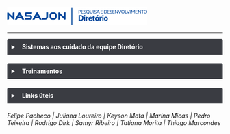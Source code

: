 ![](img/logo_diretorio.png "Logo da equipe Diretório")

---

<details style="margin-bottom:20px;color: white;">
<link rel="stylesheet" href="https://cdnjs.cloudflare.com/ajax/libs/font-awesome/5.15.3/css/all.min.css" integrity="sha512-iBBXm8fW90+nuLcSKlbmrPcLa0OT92xO1BIsZ+ywDWZCvqsWgccV3gFoRBv0z+8dLJgyAHIhR35VZc2oM/gI1w==" crossorigin="anonymous" referrerpolicy="no-referrer" />
<summary style="
    background-color: #3A3C42;
    padding: 10px;
    font-weight: bold;
    border-radius: 4px 4px 0 0;
    cursor:pointer;"
    title="Clique aqui para visualizar conteúdos dos sistemas aos cuidado da equipe Diretório"><i class="fas fa-window-maximize" style="color: #959da5;margin-right:10px;"></i>
    Sistemas aos cuidado da equipe Diretório 
</summary>
<div style="
    border: 2px solid #3A3C42;
    border-radius: 0 0 4px 4px;
    padding: 15px;">
    <div style="background-color: #FFF;
    border-radius: 4px;padding: 15px;margin-bottom:20px;"><a href="sistema/admin/" style="color:#FFF;"><img src="https://s3.sa-east-1.amazonaws.com/imagens.nasajon/logos/sistemas-web/versao-padrao/icone-mais-nome/nova-marca/logo-padrao_admin_icone-nome.svg"></a></div>
    <div style="background-color: #FFF;color:black;
    border-radius: 4px;padding: 15px;margin-bottom:20px;"><a href="sistema/adminSQL/" style="color:#FFF;"><img src="https://s3.sa-east-1.amazonaws.com/imagens.nasajon/logos/sistemas-web/versao-padrao/icone-mais-nome/nova-marca/logo-padrao_admin_icone-nome.svg"></a><br>(versão SQL)</div>
    <div style="background-color: #FFF;
    border-radius: 4px;padding: 15px;margin-bottom:20px;"><a href="sistema/avaliacao/" style="color:#FFF;"><img src="https://s3.sa-east-1.amazonaws.com/imagens.nasajon/logos/sistemas-web/versao-padrao/icone-mais-nome/nova-marca/logo-padrao_avaliacao-de-desempenho_icone-nome.svg"></a></div>
    <div style="background-color: #FFF;
    border-radius: 4px;padding: 15px;margin-bottom:20px;"><a href="sistema/conta/" style="color:#FFF;"><img src="https://s3.sa-east-1.amazonaws.com/imagens.nasajon/logos/sistemas-web/versao-padrao/icone-mais-nome/nova-marca/logo-padrao_conta-nasajon_icone-nome.svg"></a></div>
    <div style="background-color: #FFF;
    border-radius: 4px;padding: 15px;margin-bottom:20px;"><a href="sistema/diretorio/" style="color:#FFF;"><img src="https://s3.sa-east-1.amazonaws.com/imagens.nasajon/logos/sistemas-web/versao-padrao/icone-mais-nome/nova-marca/logo-padrao_diretorio_icone-nome.svg"></a></div>
    <div style="background-color: #FFF;
    border-radius: 4px;padding: 15px;margin-bottom:20px;"><a href="sistema/painel/" style="color:#FFF;"><img src="https://s3.sa-east-1.amazonaws.com/imagens.nasajon/logos/sistemas-web/versao-padrao/icone-mais-nome/nova-marca/logo-padrao_painel-do-cliente_icone-nome.svg"></a></div>
    <div style="background-color: #FFF;
    border-radius: 4px;padding: 15px;margin-bottom:20px;"><a href="sistema/portal/" style="color:#FFF;"><img src="https://s3.sa-east-1.amazonaws.com/imagens.nasajon/logos/sistemas-web/versao-padrao/icone-mais-nome/nova-marca/logo-padrao_portal-do-funcionario_icone-nome.svg"></a></div>
</div>
</details>

<details style="margin-bottom:20px;color: white;">
<link rel="stylesheet" href="https://cdnjs.cloudflare.com/ajax/libs/font-awesome/5.15.3/css/all.min.css" integrity="sha512-iBBXm8fW90+nuLcSKlbmrPcLa0OT92xO1BIsZ+ywDWZCvqsWgccV3gFoRBv0z+8dLJgyAHIhR35VZc2oM/gI1w==" crossorigin="anonymous" referrerpolicy="no-referrer" />
<summary style="
    background-color: #3A3C42;
    padding: 10px;
    font-weight: bold;
    border-radius: 4px 4px 0 0;
    cursor:pointer;"
    title="Clique aqui para visualizar conteúdos dos sistemas aos cuidado da equipe Diretorio"><i class="fas fa-book-open" style="color: #959da5;margin-right:10px;"></i>
    Treinamentos
</summary>
<div style="
    border: 2px solid #3A3C42;
    border-radius: 0 0 4px 4px;
    padding: 15px;">
    <div style="background-color: #000;
    border-radius: 4px;padding: 15px;margin-bottom:20px;">Git e GitHub</div>
    <div style="background-color: #000;
    border-radius: 4px;padding: 15px;margin-bottom:20px;"><a href="treinamento/PR/" style="color:#FFF;">Pull Request - PR</a></div>
    <div style="background-color: #000;
    border-radius: 4px;padding: 15px;margin-bottom:20px;">MOPE</div>
    <div style="background-color: #000;
    border-radius: 4px;padding: 15px;margin-bottom:20px;">OpenProject</div>
    <div style="background-color: #000;
    border-radius: 4px;padding: 15px;margin-bottom:20px;">MDA</div>
</div>
</details>

<details style="margin-bottom:20px;color: white;">
<link rel="stylesheet" href="https://cdnjs.cloudflare.com/ajax/libs/font-awesome/5.15.3/css/all.min.css" integrity="sha512-iBBXm8fW90+nuLcSKlbmrPcLa0OT92xO1BIsZ+ywDWZCvqsWgccV3gFoRBv0z+8dLJgyAHIhR35VZc2oM/gI1w==" crossorigin="anonymous" referrerpolicy="no-referrer" />
<summary style="
    background-color: #3A3C42;
    padding: 10px;
    font-weight: bold;
    border-radius: 4px 4px 0 0;
    cursor:pointer;"
    title="Clique aqui para visualizar conteúdos dos sistemas aos cuidado da equipe Diretorio"><i class="fas fa-link" style="color: #959da5;margin-right:10px;"></i>
    Links úteis
</summary>
<div style="
    border: 2px solid #3A3C42;
    border-radius: 0 0 4px 4px;
    padding: 15px;">
    <div style="background-color: #000;
    border-radius: 4px;padding: 15px;margin-bottom:20px;"><a href="https://docs.google.com/presentation/d/1brNI1W3F-1OJdPEfQLyd_UHnBnELA1qsIwlQUhppJYg/edit?usp=sharing" target="_blank" style="color:#FFF;">OKRs 2022</a></div>
</div>
</details>

###### Felipe Pacheco | Juliana Loureiro | Keyson Mota | Marina Micas | Pedro Teixeira | Rodrigo Dirk | Samyr Ribeiro | Tatiana Morita | Thiago Marcondes
